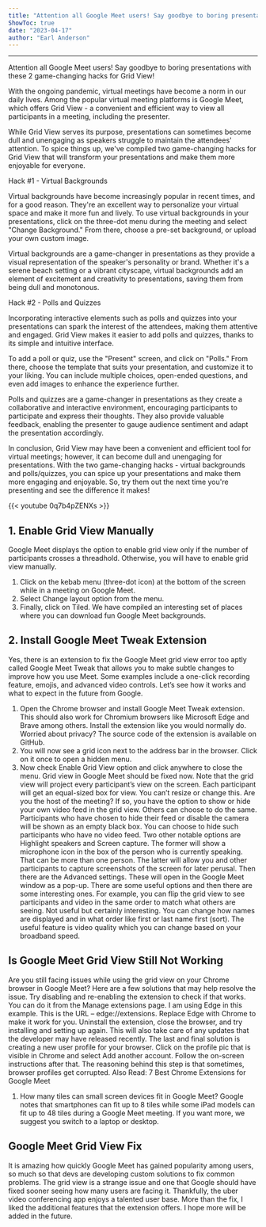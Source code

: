 ```yaml
---
title: "Attention all Google Meet users! Say goodbye to boring presentations with these 2 game-changing hacks for Grid View!"
ShowToc: true 
date: "2023-04-17"
author: "Earl Anderson"
---
```

*****
Attention all Google Meet users! Say goodbye to boring presentations with these 2 game-changing hacks for Grid View!

With the ongoing pandemic, virtual meetings have become a norm in our daily lives. Among the popular virtual meeting platforms is Google Meet, which offers Grid View - a convenient and efficient way to view all participants in a meeting, including the presenter.

While Grid View serves its purpose, presentations can sometimes become dull and unengaging as speakers struggle to maintain the attendees' attention. To spice things up, we've compiled two game-changing hacks for Grid View that will transform your presentations and make them more enjoyable for everyone.

Hack #1 - Virtual Backgrounds

Virtual backgrounds have become increasingly popular in recent times, and for a good reason. They're an excellent way to personalize your virtual space and make it more fun and lively. To use virtual backgrounds in your presentations, click on the three-dot menu during the meeting and select "Change Background." From there, choose a pre-set background, or upload your own custom image.

Virtual backgrounds are a game-changer in presentations as they provide a visual representation of the speaker's personality or brand. Whether it's a serene beach setting or a vibrant cityscape, virtual backgrounds add an element of excitement and creativity to presentations, saving them from being dull and monotonous.

Hack #2 - Polls and Quizzes

Incorporating interactive elements such as polls and quizzes into your presentations can spark the interest of the attendees, making them attentive and engaged. Grid View makes it easier to add polls and quizzes, thanks to its simple and intuitive interface.

To add a poll or quiz, use the "Present" screen, and click on "Polls." From there, choose the template that suits your presentation, and customize it to your liking. You can include multiple choices, open-ended questions, and even add images to enhance the experience further.

Polls and quizzes are a game-changer in presentations as they create a collaborative and interactive environment, encouraging participants to participate and express their thoughts. They also provide valuable feedback, enabling the presenter to gauge audience sentiment and adapt the presentation accordingly.

In conclusion, Grid View may have been a convenient and efficient tool for virtual meetings; however, it can become dull and unengaging for presentations. With the two game-changing hacks - virtual backgrounds and polls/quizzes, you can spice up your presentations and make them more engaging and enjoyable. So, try them out the next time you're presenting and see the difference it makes!

{{< youtube 0q7b4pZENXs >}} 



## 1. Enable Grid View Manually


Google Meet displays the option to enable grid view only if the number of participants crosses a threadhold. Otherwise, you will have to enable grid view manually.
1. Click on the kebab menu (three-dot icon) at the bottom of the screen while in a meeting on Google Meet.
2. Select Change layout option from the menu.
3. Finally, click on Tiled.
We have compiled an interesting set of places where you can download fun Google Meet backgrounds.

 
## 2. Install Google Meet Tweak Extension


Yes, there is an extension to fix the Google Meet grid view error too aptly called Google Meet Tweak that allows you to make subtle changes to improve how you use Meet. Some examples include a one-click recording feature, emojis, and advanced video controls. Let’s see how it works and what to expect in the future from Google.
1. Open the Chrome browser and install Google Meet Tweak extension. This should also work for Chromium browsers like Microsoft Edge and Brave among others. Install the extension like you would normally do. Worried about privacy? The source code of the extension is available on GitHub.
2. You will now see a grid icon next to the address bar in the browser. Click on it once to open a hidden menu.
3. Now check Enable Grid View option and click anywhere to close the menu. 
Grid view in Google Meet should be fixed now.
Note that the grid view will project every participant’s view on the screen. Each participant will get an equal-sized box for view. You can’t resize or change this. Are you the host of the meeting? If so, you have the option to show or hide your own video feed in the grid view. Others can choose to do the same. 
Participants who have chosen to hide their feed or disable the camera will be shown as an empty black box. You can choose to hide such participants who have no video feed. Two other notable options are Highlight speakers and Screen capture. The former will show a microphone icon in the box of the person who is currently speaking. That can be more than one person. The latter will allow you and other participants to capture screenshots of the screen for later perusal.
Then there are the Advanced settings. These will open in the Google Meet window as a pop-up.
There are some useful options and then there are some interesting ones. For example, you can flip the grid view to see participants and video in the same order to match what others are seeing. Not useful but certainly interesting. You can change how names are displayed and in what order like first or last name first (sort). The useful feature is video quality which you can change based on your broadband speed.

 
## Is Google Meet Grid View Still Not Working


Are you still facing issues while using the grid view on your Chrome browser in Google Meet? Here are a few solutions that may help resolve the issue.
Try disabling and re-enabling the extension to check if that works. You can do it from the Manage extensions page. I am using Edge in this example. This is the URL – edge://extensions. Replace Edge with Chrome to make it work for you.
Uninstall the extension, close the browser, and try installing and setting up again. This will also take care of any updates that the developer may have released recently.
The last and final solution is creating a new user profile for your browser. Click on the profile pic that is visible in Chrome and select Add another account. Follow the on-screen instructions after that. The reasoning behind this step is that sometimes, browser profiles get corrupted.
Also Read: 7 Best Chrome Extensions for Google Meet
1. How many tiles can small screen devices fit in Google Meet?
Google notes that smartphones can fit up to 8 tiles while some iPad models can fit up to 48 tiles during a Google Meet meeting. If you want more, we suggest you switch to a laptop or desktop.


 
## Google Meet Grid View Fix


It is amazing how quickly Google Meet has gained popularity among users, so much so that devs are developing custom solutions to fix common problems. The grid view is a strange issue and one that Google should have fixed sooner seeing how many users are facing it. Thankfully, the uber video conferencing app enjoys a talented user base. More than the fix, I liked the additional features that the extension offers. I hope more will be added in the future.





